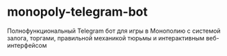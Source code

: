 # monopoly-telegram-bot
Полнофункциональный Telegram бот для игры в Монополию с системой залога, торгами, правильной механикой тюрьмы и интерактивным веб-интерфейсом
